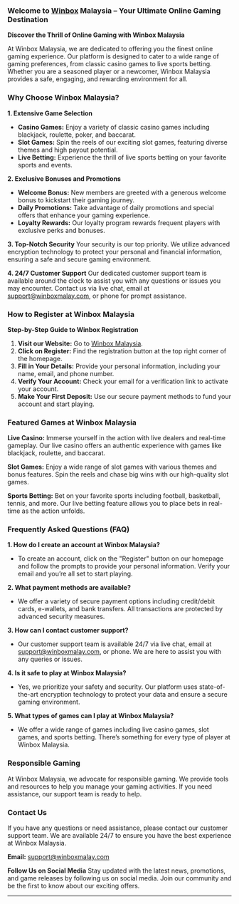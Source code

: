 ### Welcome to [Winbox](https://winboxmalay.com) Malaysia – Your Ultimate Online Gaming Destination

**Discover the Thrill of Online Gaming with Winbox Malaysia**

At Winbox Malaysia, we are dedicated to offering you the finest online gaming experience. Our platform is designed to cater to a wide range of gaming preferences, from classic casino games to live sports betting. Whether you are a seasoned player or a newcomer, Winbox Malaysia provides a safe, engaging, and rewarding environment for all.

### Why Choose Winbox Malaysia?

**1. Extensive Game Selection**
- **Casino Games:** Enjoy a variety of classic casino games including blackjack, roulette, poker, and baccarat.
- **Slot Games:** Spin the reels of our exciting slot games, featuring diverse themes and high payout potential.
- **Live Betting:** Experience the thrill of live sports betting on your favorite sports and events.

**2. Exclusive Bonuses and Promotions**
- **Welcome Bonus:** New members are greeted with a generous welcome bonus to kickstart their gaming journey.
- **Daily Promotions:** Take advantage of daily promotions and special offers that enhance your gaming experience.
- **Loyalty Rewards:** Our loyalty program rewards frequent players with exclusive perks and bonuses.

**3. Top-Notch Security**
Your security is our top priority. We utilize advanced encryption technology to protect your personal and financial information, ensuring a safe and secure gaming environment.

**4. 24/7 Customer Support**
Our dedicated customer support team is available around the clock to assist you with any questions or issues you may encounter. Contact us via live chat, email at support@winboxmalay.com, or phone for prompt assistance.

### How to Register at Winbox Malaysia

**Step-by-Step Guide to Winbox Registration**
1. **Visit our Website:** Go to [Winbox Malaysia](https://winboxmalay.com).
2. **Click on Register:** Find the registration button at the top right corner of the homepage.
3. **Fill in Your Details:** Provide your personal information, including your name, email, and phone number.
4. **Verify Your Account:** Check your email for a verification link to activate your account.
5. **Make Your First Deposit:** Use our secure payment methods to fund your account and start playing.

### Featured Games at Winbox Malaysia

**Live Casino:** Immerse yourself in the action with live dealers and real-time gameplay. Our live casino offers an authentic experience with games like blackjack, roulette, and baccarat.

**Slot Games:** Enjoy a wide range of slot games with various themes and bonus features. Spin the reels and chase big wins with our high-quality slot games.

**Sports Betting:** Bet on your favorite sports including football, basketball, tennis, and more. Our live betting feature allows you to place bets in real-time as the action unfolds.

### Frequently Asked Questions (FAQ)

**1. How do I create an account at Winbox Malaysia?**
- To create an account, click on the "Register" button on our homepage and follow the prompts to provide your personal information. Verify your email and you’re all set to start playing.

**2. What payment methods are available?**
- We offer a variety of secure payment options including credit/debit cards, e-wallets, and bank transfers. All transactions are protected by advanced security measures.

**3. How can I contact customer support?**
- Our customer support team is available 24/7 via live chat, email at support@winboxmalay.com, or phone. We are here to assist you with any queries or issues.

**4. Is it safe to play at Winbox Malaysia?**
- Yes, we prioritize your safety and security. Our platform uses state-of-the-art encryption technology to protect your data and ensure a secure gaming environment.

**5. What types of games can I play at Winbox Malaysia?**
- We offer a wide range of games including live casino games, slot games, and sports betting. There’s something for every type of player at Winbox Malaysia.

### Responsible Gaming

At Winbox Malaysia, we advocate for responsible gaming. We provide tools and resources to help you manage your gaming activities. If you need assistance, our support team is ready to help.

### Contact Us

If you have any questions or need assistance, please contact our customer support team. We are available 24/7 to ensure you have the best experience at Winbox Malaysia.

**Email:** support@winboxmalay.com

**Follow Us on Social Media**
Stay updated with the latest news, promotions, and game releases by following us on social media. Join our community and be the first to know about our exciting offers.

---
